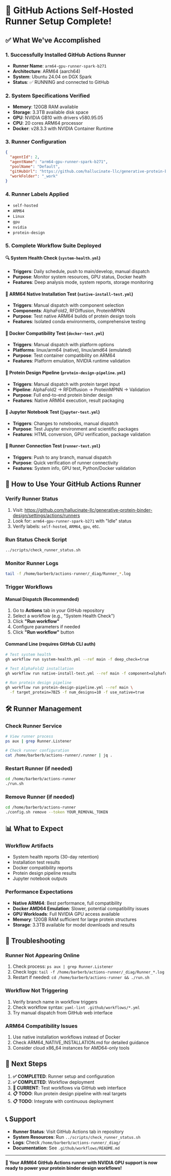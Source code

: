 # 🎉 GitHub Actions Self-Hosted Runner Setup Complete!

## ✅ What We've Accomplished

### 1. **Successfully Installed GitHub Actions Runner**
- **Runner Name**: `arm64-gpu-runner-spark-b271`
- **Architecture**: ARM64 (aarch64) 
- **System**: Ubuntu 24.04 on DGX Spark
- **Status**: ✅ RUNNING and connected to GitHub

### 2. **System Specifications Verified**
- **Memory**: 120GB RAM available
- **Storage**: 3.3TB available disk space  
- **GPU**: NVIDIA GB10 with drivers v580.95.05
- **CPU**: 20 cores ARM64 processor
- **Docker**: v28.3.3 with NVIDIA Container Runtime

### 3. **Runner Configuration**
```json
{
  "agentId": 2,
  "agentName": "arm64-gpu-runner-spark-b271", 
  "poolName": "Default",
  "gitHubUrl": "https://github.com/hallucinate-llc/generative-protein-binder-design/",
  "workFolder": "_work"
}
```

### 4. **Runner Labels Applied**
- `self-hosted`
- `ARM64`
- `Linux` 
- `gpu`
- `nvidia`
- `protein-design`

### 5. **Complete Workflow Suite Deployed**

#### 🔍 **System Health Check** (`system-health.yml`)
- **Triggers**: Daily schedule, push to main/develop, manual dispatch
- **Purpose**: Monitor system resources, GPU status, Docker health
- **Features**: Deep analysis mode, system reports, storage monitoring

#### 🧬 **ARM64 Native Installation Test** (`native-install-test.yml`) 
- **Triggers**: Manual dispatch with component selection
- **Components**: AlphaFold2, RFDiffusion, ProteinMPNN
- **Purpose**: Test native ARM64 builds of protein design tools
- **Features**: Isolated conda environments, comprehensive testing

#### 🐳 **Docker Compatibility Test** (`docker-test.yml`)
- **Triggers**: Manual dispatch with platform options
- **Platforms**: linux/arm64 (native), linux/amd64 (emulated)
- **Purpose**: Test container compatibility on ARM64
- **Features**: Platform emulation, NVIDIA runtime validation

#### 🧪 **Protein Design Pipeline** (`protein-design-pipeline.yml`)
- **Triggers**: Manual dispatch with protein target input
- **Pipeline**: AlphaFold2 → RFDiffusion → ProteinMPNN → Validation
- **Purpose**: Full end-to-end protein binder design
- **Features**: Native ARM64 execution, result packaging

#### 📓 **Jupyter Notebook Test** (`jupyter-test.yml`)
- **Triggers**: Changes to notebooks, manual dispatch
- **Purpose**: Test Jupyter environment and scientific packages
- **Features**: HTML conversion, GPU verification, package validation

#### 🔗 **Runner Connection Test** (`runner-test.yml`)
- **Triggers**: Push to any branch, manual dispatch
- **Purpose**: Quick verification of runner connectivity
- **Features**: System info, GPU test, Python/Docker validation

## 🚀 How to Use Your GitHub Actions Runner

### **Verify Runner Status**
1. Visit: https://github.com/hallucinate-llc/generative-protein-binder-design/settings/actions/runners
2. Look for: `arm64-gpu-runner-spark-b271` with "Idle" status
3. Verify labels: `self-hosted`, `ARM64`, `gpu`, etc.

### **Run Status Check Script**
```bash
../scripts/check_runner_status.sh
```

### **Monitor Runner Logs**
```bash
tail -f /home/barberb/actions-runner/_diag/Runner_*.log
```

### **Trigger Workflows**

#### **Manual Dispatch (Recommended)**
1. Go to **Actions** tab in your GitHub repository  
2. Select a workflow (e.g., "System Health Check")
3. Click **"Run workflow"**
4. Configure parameters if needed
5. Click **"Run workflow"** button

#### **Command Line (requires GitHub CLI auth)**
```bash
# Test system health
gh workflow run system-health.yml --ref main -f deep_check=true

# Test AlphaFold2 installation
gh workflow run native-install-test.yml --ref main -f component=alphafold2

# Run protein design pipeline
gh workflow run protein-design-pipeline.yml --ref main \
  -f target_protein=7BZ5 -f num_designs=10 -f use_native=true
```

## 🛠️ Runner Management

### **Check Runner Service**
```bash
# View runner process
ps aux | grep Runner.Listener

# Check runner configuration
cat /home/barberb/actions-runner/.runner | jq .
```

### **Restart Runner (if needed)**
```bash
cd /home/barberb/actions-runner
./run.sh
```

### **Remove Runner (if needed)**
```bash
cd /home/barberb/actions-runner  
./config.sh remove --token YOUR_REMOVAL_TOKEN
```

## 📊 What to Expect

### **Workflow Artifacts**
- System health reports (30-day retention)
- Installation test results  
- Docker compatibility reports
- Protein design pipeline results
- Jupyter notebook outputs

### **Performance Expectations**
- **Native ARM64**: Best performance, full compatibility
- **Docker AMD64 Emulation**: Slower, potential compatibility issues
- **GPU Workloads**: Full NVIDIA GPU access available
- **Memory**: 120GB RAM sufficient for large protein structures
- **Storage**: 3.3TB available for model downloads and results

## 🔧 Troubleshooting

### **Runner Not Appearing Online**
1. Check process: `ps aux | grep Runner.Listener`
2. Check logs: `tail -f /home/barberb/actions-runner/_diag/Runner_*.log`
3. Restart if needed: `cd /home/barberb/actions-runner && ./run.sh`

### **Workflow Not Triggering**
1. Verify branch name in workflow triggers
2. Check workflow syntax: `yaml-lint .github/workflows/*.yml`
3. Try manual dispatch from GitHub web interface

### **ARM64 Compatibility Issues**
1. Use native installation workflows instead of Docker
2. Check ARM64_NATIVE_INSTALLATION.md for detailed guidance
3. Consider cloud x86_64 instances for AMD64-only tools

## 🎯 Next Steps

1. **✅ COMPLETED**: Runner setup and configuration
2. **✅ COMPLETED**: Workflow deployment  
3. **🔄 CURRENT**: Test workflows via GitHub web interface
4. **📋 TODO**: Run protein design pipeline with real targets
5. **📋 TODO**: Integrate with continuous deployment  

## 📞 Support

- **Runner Status**: Visit GitHub Actions tab in repository
- **System Resources**: Run `../scripts/check_runner_status.sh`  
- **Logs**: Check `/home/barberb/actions-runner/_diag/`
- **Documentation**: See `.github/workflows/README.md`

---

**🚀 Your ARM64 GitHub Actions runner with NVIDIA GPU support is now ready to power your protein binder design workflows!**